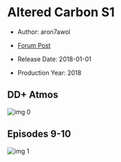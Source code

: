 # Altered Carbon S1

* Author: aron7awol

* [Forum Post](https://www.avsforum.com/threads/bass-eq-for-filtered-movies.2995212/post-56816638)

* Release Date: 2018-01-01
* Production Year: 2018

## DD+ Atmos

![img 0](https://i.imgur.com/cMuMvcQ.jpg)

## Episodes 9-10

![img 1](https://i.imgur.com/Ky1frYU.jpg)

